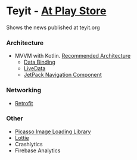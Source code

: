 # Teyit - [At Play Store](https://play.google.com/store/apps/details?id=com.nerdz.teyitorgapp)
Shows the news published at teyit.org

### Architecture
- MVVM with Kotlin. [Recommended Architecture](https://developer.android.com/jetpack/docs/guide#recommended-app-arch)
  - [Data Binding](https://developer.android.com/topic/libraries/data-binding)
  - [LiveData](https://developer.android.com/topic/libraries/architecture/livedata)
  - [JetPack Navigation Component](https://developer.android.com/guide/navigation)

### Networking
- [Retrofit](https://square.github.io/retrofit/)

### Other
- [Picasso Image Loading Library](https://square.github.io/picasso/)
- [Lottie](https://airbnb.design/lottie/)
- Crashlytics
- Firebase Analytics
